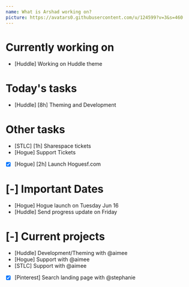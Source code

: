 ```yaml
---
name: What is Arshad working on?
picture: https://avatars0.githubusercontent.com/u/124599?v=3&s=460
---
```


# Currently working on

* [Huddle] Working on Huddle theme

# Today's tasks

* [Huddle] [8h] Theming and Development

# Other tasks

* [STLC] [1h] Sharespace tickets
* [Hogue] Support Tickets
* [x] [Hogue] [2h] Launch Hoguesf.com

# [-] Important Dates

* [Hogue] Hogue launch on Tuesday Jun 16
* [Huddle] Send progress update on Friday

# [-] Current projects

* [Huddle] Development/Theming with @aimee
* [Hogue] Support with @aimee
* [STLC] Support with @aimee
* [x] [Pinterest] Search landing page with @stephanie
